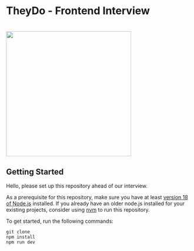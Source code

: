 # TheyDo - Frontend Interview
# <img src="https://www.theydo.com/theydo.logo.gradient.svg" width="340" />

## Getting Started
Hello, please set up this repository ahead of our interview.

As a prerequisite for this repository, make sure you have at least [version 18 of Node.js](https://nodejs.org/en/download/) installed. 
If you already have an older node.js installed for your existing projects, consider using [nvm](https://github.com/nvm-sh/nvm) to run this repository.

To get started, run the following commands:
```
git clone 
npm install
npm run dev
```
